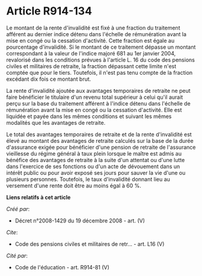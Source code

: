 # Article R914-134

Le montant de la rente d'invalidité est fixé à une fraction du traitement afférent au dernier indice détenu dans l'échelle de
rémunération avant la mise en congé ou la cessation d'activité. Cette fraction est égale au pourcentage d'invalidité. Si le
montant de ce traitement dépasse un montant correspondant à la valeur de l'indice majoré 681 au 1er janvier 2004, revalorisé
dans les conditions prévues à l'article L. 16 du code des pensions civiles et militaires de retraite, la fraction dépassant
cette limite n'est comptée que pour le tiers. Toutefois, il n'est pas tenu compte de la fraction excédant dix fois ce montant
brut. 

La rente d'invalidité ajoutée aux avantages temporaires de retraite ne peut faire bénéficier le titulaire d'un revenu total
supérieur à celui qu'il aurait perçu sur la base du traitement afférent à l'indice détenu dans l'échelle de rémunération
avant la mise en congé ou la cessation d'activité. Elle est liquidée et payée dans les mêmes conditions et suivant les mêmes
modalités que les avantages de retraite. 

Le total des avantages temporaires de retraite et de la rente d'invalidité est élevé au montant des avantages de retraite
calculés sur la base de la durée d'assurance exigée pour bénéficier d'une pension de retraite de l'assurance vieillesse du
régime général à taux plein lorsque le maître est admis au bénéfice des avantages de retraite à la suite d'un attentat ou
d'une lutte dans l'exercice de ses fonctions ou d'un acte de dévouement dans un intérêt public ou pour avoir exposé ses jours
pour sauver la vie d'une ou plusieurs personnes. Toutefois, le taux d'invalidité donnant lieu au versement d'une rente doit
être au moins égal à 60 %.

**Liens relatifs à cet article**

_Créé par_:

  - Décret n°2008-1429 du 19 décembre 2008 - art. (V)

_Cite_:

  - Code des pensions civiles et militaires de retr... - art. L16 (V)

_Cité par_:

  - Code de l'éducation - art. R914-81 (V)
